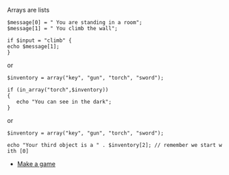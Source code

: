 Arrays are
lists

`$message[0] = " You are standing in a room";`  
`$message[1] = " You climb the wall";`

`if $input = "climb" {`  
`echo $message[1];`  
`}`

or

`$inventory = array("key", "gun", "torch", "sword");`

`if (in_array("torch",$inventory))`  
`{`  
`   echo "You can see in the dark";`  
`}`

or

`$inventory = array("key", "gun", "torch", "sword");`

`echo "Your third object is a " . $inventory[2]; // remember we start with [0]`

  - [Make a game](Tutorials_by_Galway.md)
